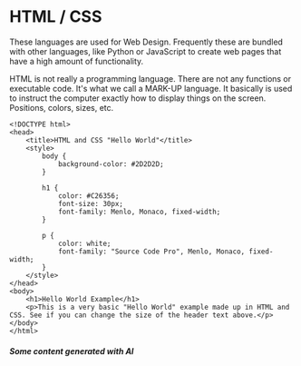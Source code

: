 # HTML / CSS

These languages are used for Web Design.   Frequently these are bundled with other languages, like Python or JavaScript to create web pages that have a high amount of functionality.

HTML is not really a programming language.  There are not any functions or executable code.  It's what we call a MARK-UP language.  It basically is used to instruct the computer exactly how to display things on the screen. Positions, colors, sizes, etc.

```
<!DOCTYPE html>
<head>
	<title>HTML and CSS "Hello World"</title>
	<style>
		body {
			background-color: #2D2D2D;
		}
		
		h1 {
			color: #C26356;
			font-size: 30px;
			font-family: Menlo, Monaco, fixed-width;
		}
		
		p {
			color: white;
			font-family: "Source Code Pro", Menlo, Monaco, fixed-width;
		}
	</style>
</head>
<body>
	<h1>Hello World Example</h1>
	<p>This is a very basic "Hello World" example made up in HTML and CSS. See if you can change the size of the header text above.</p>
</body>
</html>
```

##### Some content generated with AI

